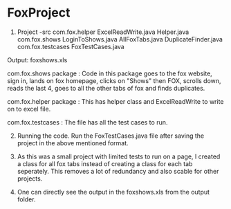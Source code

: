 # FoxProject
1. Project
-src
  com.fox.helper
    ExcelReadWrite.java
    Helper.java
  com.fox.shows
    LoginToShows.java
    AllFoxTabs.java
    DuplicateFinder.java
  com.fox.testcases
    FoxTestCases.java
    
 Output: foxshows.xls
 
com.fox.shows package : Code in this package goes to the fox website, sign in, lands on fox homepage, clicks on "Shows" then FOX, scrolls down, reads the last 4, goes to all the other tabs of fox and finds duplicates.

com.fox.helper package : This has helper class and ExcelReadWrite to write on to excel file.

com.fox.testcases : The file has all the test cases to run.

2. Running the code.
Run the  FoxTestCases.java file after saving the project in the above mentioned format.

3. As this was a small project with limited tests to run on a page, I created a class for all fox tabs instead of creating a class for each tab seperately. This removes a lot of redundancy and also scable for other projects.

4. One can directly see the output in the foxshows.xls from the output folder.

 






